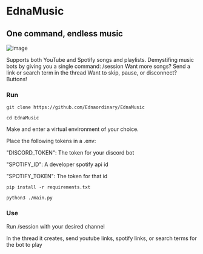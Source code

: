 # EdnaMusic

## One command, endless music

![image](https://github.com/user-attachments/assets/4724f7cf-3e42-4bf9-b02d-b1f08522fab7)

Supports both YouTube and Spotify songs and playlists.
Demystifing music bots by giving you a single command: /session
Want more songs? Send a link or search term in the thread
Want to skip, pause, or disconnect? Buttons!

### Run

`git clone https://github.com/Ednaordinary/EdnaMusic`

`cd EdnaMusic`

Make and enter a virtual environment of your choice.

Place the following tokens in a .env:

"DISCORD_TOKEN": The token for your discord bot

"SPOTIFY_ID": A developer spotify api id

"SPOTIFY_TOKEN": The token for that id

`pip install -r requirements.txt`

`python3 ./main.py`

### Use

Run /session with your desired channel

In the thread it creates, send youtube links, spotify links, or search terms for the bot to play
